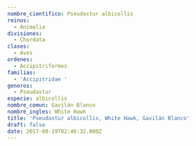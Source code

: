 ```yaml
---
nombre_cientifico: Pseudastur albicollis
reinos:
  - Animalia
divisiones:
  - Chordata
clases:
  - Aves
ordenes:
  - Accipitriformes
familias:
  - 'Accipitridae '
generos:
  - Pseudastur
especie: albicollis
nombre_comun: Gavilán Blanco
nombre_ingles: White Hawk
title: 'Pseudastur albicollis, White Hawk, Gavilán Blanco'
draft: false
date: 2017-08-19T02:46:32.000Z
---
```


